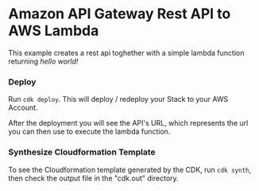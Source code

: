 # Amazon API Gateway Rest API to AWS Lambda
This example creates a rest api toghether with a simple lambda function returning *hello world!*

### Deploy
Run `cdk deploy`. This will deploy / redeploy your Stack to your AWS Account.

After the deployment you will see the API's URL, which represents the url you can then use to execute the lambda function.

### Synthesize Cloudformation Template
To see the Cloudformation template generated by the CDK, run `cdk synth`, then check the output file in the "cdk.out" directory.